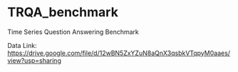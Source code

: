 # TRQA_benchmark
Time Series Question Answering Benchmark

Data Link: https://drive.google.com/file/d/12wBN5ZxYZuN8aQnX3qsbkVTqpyM0aaes/view?usp=sharing
